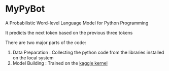 # MyPyBot

A Probabilistic Word-level Language Model for Python Programming

It predicts the next token based on the previous three tokens

There are two major parts of the code:
1. Data Preparation : Collecting the python code from the libraries installed on the local system
2. Model Building   : Trained on the [kaggle kernel](https://www.kaggle.com/ritvik1909/mypybot/)